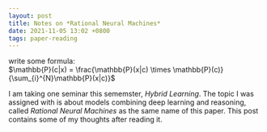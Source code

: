 ```yaml
---
layout: post
title: Notes on *Rational Neural Machines*
date: 2021-11-05 13:02 +0800
tags: paper-reading
---
```


write some formula:  
$\mathbb{P}(c|x) = \frac{\mathbb{P}(x|c) \times \mathbb{P}(c)}{\sum_{i}^{N}\mathbb{P}(x|c)}$


I am taking one seminar this sememster, *Hybrid Learning*. The topic I was assigned with is about models
combining deep learning and reasoning, called *Rational Neural Machines* as the same name of this paper.
This post contains some of my thoughts after reading it.


